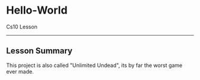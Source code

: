 # Hello-World
Cs10 Lesson

---

Lesson Summary
-
This project is also called "Unlimited Undead", its by far the worst game ever made.
